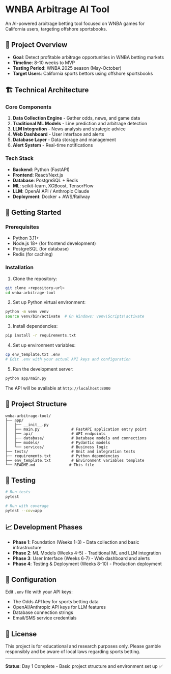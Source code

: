 # WNBA Arbitrage AI Tool

An AI-powered arbitrage betting tool focused on WNBA games for California users, targeting offshore sportsbooks.

## 🎯 Project Overview

- **Goal**: Detect profitable arbitrage opportunities in WNBA betting markets
- **Timeline**: 8-10 weeks to MVP
- **Testing Period**: WNBA 2025 season (May-October)
- **Target Users**: California sports bettors using offshore sportsbooks

## 🏗️ Technical Architecture

### Core Components
1. **Data Collection Engine** - Gather odds, news, and game data
2. **Traditional ML Models** - Line prediction and arbitrage detection
3. **LLM Integration** - News analysis and strategic advice
4. **Web Dashboard** - User interface and alerts
5. **Database Layer** - Data storage and management
6. **Alert System** - Real-time notifications

### Tech Stack
- **Backend**: Python (FastAPI)
- **Frontend**: React/Next.js
- **Database**: PostgreSQL + Redis
- **ML**: scikit-learn, XGBoost, TensorFlow
- **LLM**: OpenAI API / Anthropic Claude
- **Deployment**: Docker + AWS/Railway

## 🚀 Getting Started

### Prerequisites
- Python 3.11+
- Node.js 18+ (for frontend development)
- PostgreSQL (for database)
- Redis (for caching)

### Installation

1. Clone the repository:
```bash
git clone <repository-url>
cd wnba-arbitrage-tool
```

2. Set up Python virtual environment:
```bash
python -m venv venv
source venv/bin/activate  # On Windows: venv\Scripts\activate
```

3. Install dependencies:
```bash
pip install -r requirements.txt
```

4. Set up environment variables:
```bash
cp env_template.txt .env
# Edit .env with your actual API keys and configuration
```

5. Run the development server:
```bash
python app/main.py
```

The API will be available at `http://localhost:8000`

## 📁 Project Structure

```
wnba-arbitrage-tool/
├── app/
│   ├── __init__.py
│   ├── main.py              # FastAPI application entry point
│   ├── api/                 # API endpoints
│   ├── database/            # Database models and connections
│   ├── models/              # Pydantic models
│   └── services/            # Business logic
├── tests/                   # Unit and integration tests
├── requirements.txt         # Python dependencies
├── env_template.txt         # Environment variables template
└── README.md               # This file
```

## 🧪 Testing

```bash
# Run tests
pytest

# Run with coverage
pytest --cov=app
```

## 📈 Development Phases

- **Phase 1**: Foundation (Weeks 1-3) - Data collection and basic infrastructure
- **Phase 2**: ML Models (Weeks 4-5) - Traditional ML and LLM integration
- **Phase 3**: User Interface (Weeks 6-7) - Web dashboard and alerts  
- **Phase 4**: Testing & Deployment (Weeks 8-10) - Production deployment

## 🔧 Configuration

Edit `.env` file with your API keys:
- The Odds API key for sports betting data
- OpenAI/Anthropic API keys for LLM features
- Database connection strings
- Email/SMS service credentials

## 📝 License

This project is for educational and research purposes only. Please gamble responsibly and be aware of local laws regarding sports betting.

---

**Status**: Day 1 Complete - Basic project structure and environment set up ✅ 